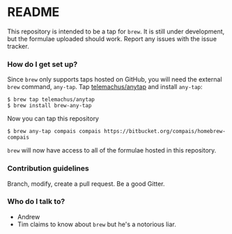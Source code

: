 # README #

This repository is intended to be a tap for ```brew```. It is still under development, but the formulae uploaded should work. Report any issues with the issue tracker.

### How do I get set up? ###

Since ```brew``` only supports taps hosted on GitHub, you will need the external ```brew``` command, ```any-tap```. Tap [telemachus/anytap](https://github.com/telemachus/homebrew-anytap) and install ```any-tap```:

```
$ brew tap telemachus/anytap
$ brew install brew-any-tap
```

Now you can tap this repository

```
$ brew any-tap compais compais https://bitbucket.org/compais/homebrew-compais
```

```brew``` will now have access to all of the formulae hosted in this repository.

### Contribution guidelines ###

Branch, modify, create a pull request. Be a good Gitter.

### Who do I talk to? ###

* Andrew
* Tim claims to know about ```brew``` but he's a notorious liar.